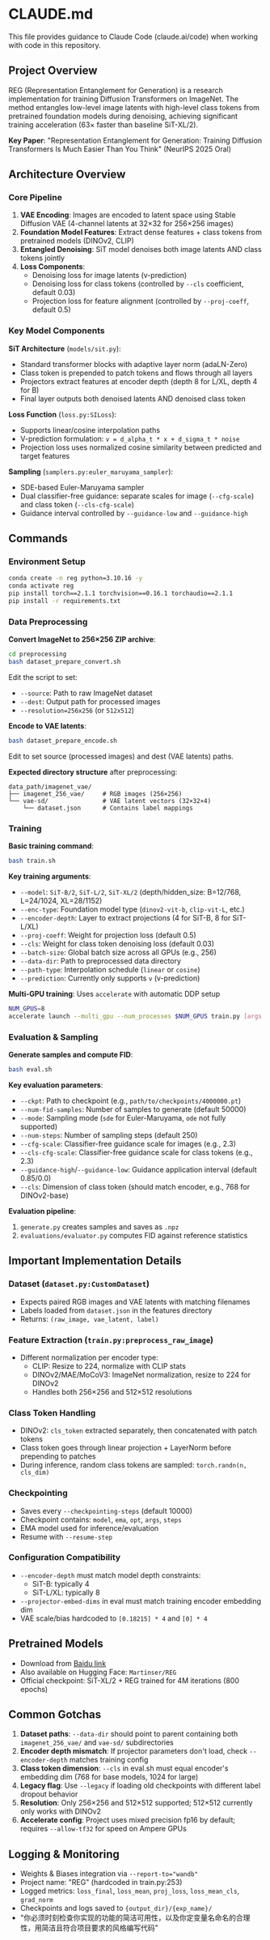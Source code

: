 # CLAUDE.md

This file provides guidance to Claude Code (claude.ai/code) when working with code in this repository.

## Project Overview

REG (Representation Entanglement for Generation) is a research implementation for training Diffusion Transformers on ImageNet. The method entangles low-level image latents with high-level class tokens from pretrained foundation models during denoising, achieving significant training acceleration (63× faster than baseline SiT-XL/2).

**Key Paper**: "Representation Entanglement for Generation: Training Diffusion Transformers Is Much Easier Than You Think" (NeurIPS 2025 Oral)

## Architecture Overview

### Core Pipeline
1. **VAE Encoding**: Images are encoded to latent space using Stable Diffusion VAE (4-channel latents at 32×32 for 256×256 images)
2. **Foundation Model Features**: Extract dense features + class tokens from pretrained models (DINOv2, CLIP)
3. **Entangled Denoising**: SiT model denoises both image latents AND class tokens jointly
4. **Loss Components**:
   - Denoising loss for image latents (v-prediction)
   - Denoising loss for class tokens (controlled by `--cls` coefficient, default 0.03)
   - Projection loss for feature alignment (controlled by `--proj-coeff`, default 0.5)

### Key Model Components

**SiT Architecture** (`models/sit.py`):
- Standard transformer blocks with adaptive layer norm (adaLN-Zero)
- Class token is prepended to patch tokens and flows through all layers
- Projectors extract features at encoder depth (depth 8 for L/XL, depth 4 for B)
- Final layer outputs both denoised latents AND denoised class token

**Loss Function** (`loss.py:SILoss`):
- Supports linear/cosine interpolation paths
- V-prediction formulation: `v = d_alpha_t * x + d_sigma_t * noise`
- Projection loss uses normalized cosine similarity between predicted and target features

**Sampling** (`samplers.py:euler_maruyama_sampler`):
- SDE-based Euler-Maruyama sampler
- Dual classifier-free guidance: separate scales for image (`--cfg-scale`) and class token (`--cls-cfg-scale`)
- Guidance interval controlled by `--guidance-low` and `--guidance-high`

## Commands

### Environment Setup
```bash
conda create -n reg python=3.10.16 -y
conda activate reg
pip install torch==2.1.1 torchvision==0.16.1 torchaudio==2.1.1
pip install -r requirements.txt
```

### Data Preprocessing

**Convert ImageNet to 256×256 ZIP archive**:
```bash
cd preprocessing
bash dataset_prepare_convert.sh
```
Edit the script to set:
- `--source`: Path to raw ImageNet dataset
- `--dest`: Output path for processed images
- `--resolution=256x256` (or `512x512`)

**Encode to VAE latents**:
```bash
bash dataset_prepare_encode.sh
```
Edit to set source (processed images) and dest (VAE latents) paths.

**Expected directory structure** after preprocessing:
```
data_path/imagenet_vae/
├── imagenet_256_vae/     # RGB images (256×256)
└── vae-sd/               # VAE latent vectors (32×32×4)
    └── dataset.json      # Contains label mappings
```

### Training

**Basic training command**:
```bash
bash train.sh
```

**Key training arguments**:
- `--model`: `SiT-B/2`, `SiT-L/2`, `SiT-XL/2` (depth/hidden_size: B=12/768, L=24/1024, XL=28/1152)
- `--enc-type`: Foundation model type (`dinov2-vit-b`, `clip-vit-L`, etc.)
- `--encoder-depth`: Layer to extract projections (4 for SiT-B, 8 for SiT-L/XL)
- `--proj-coeff`: Weight for projection loss (default 0.5)
- `--cls`: Weight for class token denoising loss (default 0.03)
- `--batch-size`: Global batch size across all GPUs (e.g., 256)
- `--data-dir`: Path to preprocessed data directory
- `--path-type`: Interpolation schedule (`linear` or `cosine`)
- `--prediction`: Currently only supports `v` (v-prediction)

**Multi-GPU training**: Uses `accelerate` with automatic DDP setup
```bash
NUM_GPUS=8
accelerate launch --multi_gpu --num_processes $NUM_GPUS train.py [args...]
```

### Evaluation & Sampling

**Generate samples and compute FID**:
```bash
bash eval.sh
```

**Key evaluation parameters**:
- `--ckpt`: Path to checkpoint (e.g., `path/to/checkpoints/4000000.pt`)
- `--num-fid-samples`: Number of samples to generate (default 50000)
- `--mode`: Sampling mode (`sde` for Euler-Maruyama, `ode` not fully supported)
- `--num-steps`: Number of sampling steps (default 250)
- `--cfg-scale`: Classifier-free guidance scale for images (e.g., 2.3)
- `--cls-cfg-scale`: Classifier-free guidance scale for class tokens (e.g., 2.3)
- `--guidance-high`/`--guidance-low`: Guidance application interval (default 0.85/0.0)
- `--cls`: Dimension of class token (should match encoder, e.g., 768 for DINOv2-base)

**Evaluation pipeline**:
1. `generate.py` creates samples and saves as `.npz`
2. `evaluations/evaluator.py` computes FID against reference statistics

## Important Implementation Details

### Dataset (`dataset.py:CustomDataset`)
- Expects paired RGB images and VAE latents with matching filenames
- Labels loaded from `dataset.json` in the features directory
- Returns: `(raw_image, vae_latent, label)`

### Feature Extraction (`train.py:preprocess_raw_image`)
- Different normalization per encoder type:
  - CLIP: Resize to 224, normalize with CLIP stats
  - DINOv2/MAE/MoCoV3: ImageNet normalization, resize to 224 for DINOv2
  - Handles both 256×256 and 512×512 resolutions

### Class Token Handling
- DINOv2: `cls_token` extracted separately, then concatenated with patch tokens
- Class token goes through linear projection + LayerNorm before prepending to patches
- During inference, random class tokens are sampled: `torch.randn(n, cls_dim)`

### Checkpointing
- Saves every `--checkpointing-steps` (default 10000)
- Checkpoint contains: `model`, `ema`, `opt`, `args`, `steps`
- EMA model used for inference/evaluation
- Resume with `--resume-step`

### Configuration Compatibility
- `--encoder-depth` must match model depth constraints:
  - SiT-B: typically 4
  - SiT-L/XL: typically 8
- `--projector-embed-dims` in eval must match training encoder embedding dim
- VAE scale/bias hardcoded to `[0.18215] * 4` and `[0] * 4`

## Pretrained Models

- Download from [Baidu link](https://pan.baidu.com/s/1QX2p3ybh1KfNU7wsp5McWw?pwd=khpp)
- Also available on Hugging Face: `Martinser/REG`
- Official checkpoint: SiT-XL/2 + REG trained for 4M iterations (800 epochs)

## Common Gotchas

1. **Dataset paths**: `--data-dir` should point to parent containing both `imagenet_256_vae/` and `vae-sd/` subdirectories
2. **Encoder depth mismatch**: If projector parameters don't load, check `--encoder-depth` matches training config
3. **Class token dimension**: `--cls` in eval.sh must equal encoder's embedding dim (768 for base models, 1024 for large)
4. **Legacy flag**: Use `--legacy` if loading old checkpoints with different label dropout behavior
5. **Resolution**: Only 256×256 and 512×512 supported; 512×512 currently only works with DINOv2
6. **Accelerate config**: Project uses mixed precision fp16 by default; requires `--allow-tf32` for speed on Ampere GPUs

## Logging & Monitoring

- Weights & Biases integration via `--report-to="wandb"`
- Project name: "REG" (hardcoded in train.py:253)
- Logged metrics: `loss_final`, `loss_mean`, `proj_loss`, `loss_mean_cls`, `grad_norm`
- Checkpoints and logs saved to `{output_dir}/{exp_name}/`
- "你必须时刻检查你实现的功能的简洁可用性，以及你定变量名命名的合理性，用简洁且符合项目要求的风格编写代码"